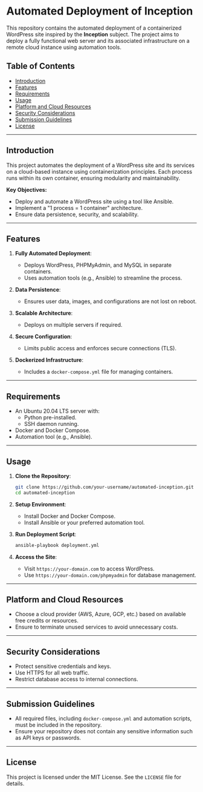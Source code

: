 # Automated Deployment of Inception

This repository contains the automated deployment of a containerized WordPress site inspired by the **Inception** subject. The project aims to deploy a fully functional web server and its associated infrastructure on a remote cloud instance using automation tools.

## Table of Contents

- [Introduction](#introduction)
- [Features](#features)
- [Requirements](#requirements)
- [Usage](#usage)
- [Platform and Cloud Resources](#platform-and-cloud-resources)
- [Security Considerations](#security-considerations)
- [Submission Guidelines](#submission-guidelines)
- [License](#license)

---

## Introduction

This project automates the deployment of a WordPress site and its services on a cloud-based instance using containerization principles. Each process runs within its own container, ensuring modularity and maintainability.

**Key Objectives:**
- Deploy and automate a WordPress site using a tool like Ansible.
- Implement a "1 process = 1 container" architecture.
- Ensure data persistence, security, and scalability.

---

## Features

1. **Fully Automated Deployment**:
   - Deploys WordPress, PHPMyAdmin, and MySQL in separate containers.
   - Uses automation tools (e.g., Ansible) to streamline the process.

2. **Data Persistence**:
   - Ensures user data, images, and configurations are not lost on reboot.

3. **Scalable Architecture**:
   - Deploys on multiple servers if required.

4. **Secure Configuration**:
   - Limits public access and enforces secure connections (TLS).

5. **Dockerized Infrastructure**:
   - Includes a `docker-compose.yml` file for managing containers.

---

## Requirements

- An Ubuntu 20.04 LTS server with:
  - Python pre-installed.
  - SSH daemon running.
- Docker and Docker Compose.
- Automation tool (e.g., Ansible).

---

## Usage

1. **Clone the Repository**:
   ```bash
   git clone https://github.com/your-username/automated-inception.git
   cd automated-inception
   ```

2. **Setup Environment**:
   - Install Docker and Docker Compose.
   - Install Ansible or your preferred automation tool.

3. **Run Deployment Script**:
   ```bash
   ansible-playbook deployment.yml
   ```

4. **Access the Site**:
   - Visit `https://your-domain.com` to access WordPress.
   - Use `https://your-domain.com/phpmyadmin` for database management.

---

## Platform and Cloud Resources

- Choose a cloud provider (AWS, Azure, GCP, etc.) based on available free credits or resources.
- Ensure to terminate unused services to avoid unnecessary costs.

---

## Security Considerations

- Protect sensitive credentials and keys.
- Use HTTPS for all web traffic.
- Restrict database access to internal connections.

---

## Submission Guidelines

- All required files, including `docker-compose.yml` and automation scripts, must be included in the repository.
- Ensure your repository does not contain any sensitive information such as API keys or passwords.

---

## License

This project is licensed under the MIT License. See the `LICENSE` file for details.
